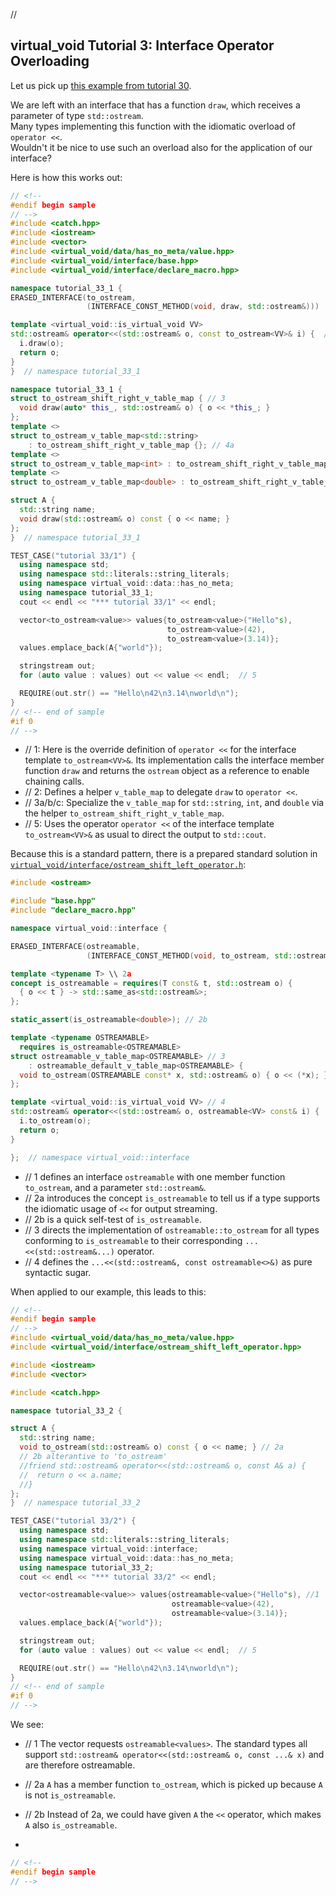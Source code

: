 ﻿// <!--
#if 0
// -->

<a name="t1"></a> 
## virtual_void Tutorial 3: Interface Operator Overloading

Let us pick up [this example from tutorial 30](tutorial__30.md).

We are left with an interface that has a function `draw`, which receives a parameter of type `std::ostream`.  
Many types implementing this function with the idiomatic overload of `operator <<`.  
Wouldn't it be nice to use such an overload also for the application of our interface?

Here is how this works out:

```cpp
// <!--
#endif begin sample
// -->
#include <catch.hpp>
#include <iostream>
#include <vector>
#include <virtual_void/data/has_no_meta/value.hpp>
#include <virtual_void/interface/base.hpp>
#include <virtual_void/interface/declare_macro.hpp>

namespace tutorial_33_1 {
ERASED_INTERFACE(to_ostream,
                 (INTERFACE_CONST_METHOD(void, draw, std::ostream&)))

template <virtual_void::is_virtual_void VV>
std::ostream& operator<<(std::ostream& o, const to_ostream<VV>& i) {  // 1
  i.draw(o);
  return o;
}
}  // namespace tutorial_33_1

namespace tutorial_33_1 {
struct to_ostream_shift_right_v_table_map { // 3
  void draw(auto* this_, std::ostream& o) { o << *this_; }
};
template <>
struct to_ostream_v_table_map<std::string>
    : to_ostream_shift_right_v_table_map {}; // 4a
template <>
struct to_ostream_v_table_map<int> : to_ostream_shift_right_v_table_map {}; // 4b
template <>
struct to_ostream_v_table_map<double> : to_ostream_shift_right_v_table_map {}; // 4c

struct A {
  std::string name;
  void draw(std::ostream& o) const { o << name; }
};
}  // namespace tutorial_33_1

TEST_CASE("tutorial 33/1") {
  using namespace std;
  using namespace std::literals::string_literals;
  using namespace virtual_void::data::has_no_meta;
  using namespace tutorial_33_1;
  cout << endl << "*** tutorial 33/1" << endl;

  vector<to_ostream<value>> values{to_ostream<value>("Hello"s),
                                   to_ostream<value>(42),
                                   to_ostream<value>(3.14)};
  values.emplace_back(A{"world"});

  stringstream out;
  for (auto value : values) out << value << endl;  // 5

  REQUIRE(out.str() == "Hello\n42\n3.14\nworld\n");
}
// <!-- end of sample
#if 0
// -->
```

- // 1: Here is the override definition of `operator <<` for the interface template `to_ostream<VV>&`. Its implementation calls the interface member function `draw` and returns the `ostream` object as a reference to enable chaining calls.
- // 2: Defines a helper `v_table_map` to delegate `draw` to `operator <<`.
- // 3a/b/c: Specialize the `v_table_map` for `std::string`, `int`, and `double` via the helper `to_ostream_shift_right_v_table_map`.
- // 5: Uses the operator `operator <<` of the interface template `to_ostream<VV>&` as usual to direct the output to `std::cout`.

<a name="t2"></a> 

Because this is a standard pattern, there is a prepared standard solution in [``virtual_void/interface/ostream_shift_left_operator.h``](virtual_void/include\virtual_void/interface\ostream_shift_left_operator.h):
```cpp
#include <ostream>

#include "base.hpp"
#include "declare_macro.hpp"

namespace virtual_void::interface {

ERASED_INTERFACE(ostreamable, 
                 (INTERFACE_CONST_METHOD(void, to_ostream, std::ostream&))) // 1

template <typename T> \\ 2a
concept is_ostreamable = requires(T const& t, std::ostream o) {
  { o << t } -> std::same_as<std::ostream&>;
};

static_assert(is_ostreamable<double>); // 2b

template <typename OSTREAMABLE>
  requires is_ostreamable<OSTREAMABLE>
struct ostreamable_v_table_map<OSTREAMABLE> // 3
    : ostreamable_default_v_table_map<OSTREAMABLE> {
  void to_ostream(OSTREAMABLE const* x, std::ostream& o) { o << (*x); };
};

template <virtual_void::is_virtual_void VV> // 4
std::ostream& operator<<(std::ostream& o, ostreamable<VV> const& i) {  // 4
  i.to_ostream(o);
  return o;
}

};  // namespace virtual_void::interface
```

- // 1 defines an interface `ostreamable` with one member function `to_ostream`, and a parameter `std::ostream&`.
- // 2a introduces the concept `is_ostreamable` to tell us if a type supports the idiomatic usage of `<<` for output streaming.
- // 2b is a quick self-test of `is_ostreamable`.
- // 3 directs the implementation of `ostreamable::to_ostream` for all types conforming to `is_ostreamable` to their corresponding `...<<(std::ostream&...)` operator.
- // 4 defines the `...<<(std::ostream&, const ostreamable<>&)` as pure syntactic sugar.

When applied to our example, this leads to this:

```cpp
// <!--
#endif begin sample
// -->
#include <virtual_void/data/has_no_meta/value.hpp>
#include <virtual_void/interface/ostream_shift_left_operator.hpp>

#include <iostream>
#include <vector>

#include <catch.hpp>

namespace tutorial_33_2 {

struct A {
  std::string name;
  void to_ostream(std::ostream& o) const { o << name; } // 2a
  // 2b alterantive to 'to_ostream' 
  //friend std::ostream& operator<<(std::ostream& o, const A& a) {
  //  return o << a.name;
  //}
};
}  // namespace tutorial_33_2

TEST_CASE("tutorial 33/2") {
  using namespace std;
  using namespace std::literals::string_literals;
  using namespace virtual_void::interface;
  using namespace virtual_void::data::has_no_meta;
  using namespace tutorial_33_2;
  cout << endl << "*** tutorial 33/2" << endl;

  vector<ostreamable<value>> values{ostreamable<value>("Hello"s), //1
                                    ostreamable<value>(42),
                                    ostreamable<value>(3.14)};
  values.emplace_back(A{"world"});

  stringstream out;
  for (auto value : values) out << value << endl;  // 5

  REQUIRE(out.str() == "Hello\n42\n3.14\nworld\n");
}
// <!-- end of sample
#if 0
// -->
```

We see:
- // 1 The vector requests `ostreamable<values>`. The standard types all support `std::ostream& operator<<(std::ostream& o, const ...& x)` and are therefore ostreamable.
- // 2a `A` has a member function `to_ostream`, which is picked up because `A` is not `is_ostreamable`.
- // 2b Instead of 2a, we could have given `A` the `<<` operator, which makes `A` also `is_ostreamable`.

- <a name="t3"></a> 
```cpp
// <!--
#endif begin sample
// -->
